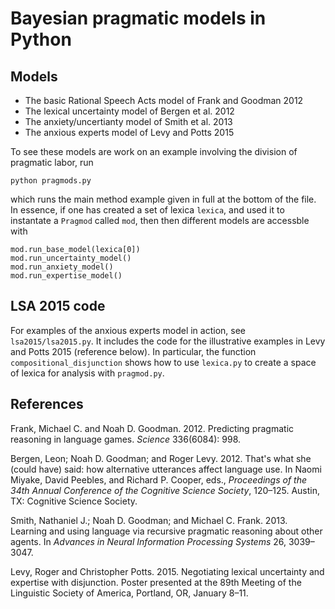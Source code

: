 Bayesian pragmatic models in Python
==========

## Models

* The basic Rational Speech Acts model of Frank and Goodman 2012
* The lexical uncertainty model of Bergen et al. 2012
* The anxiety/uncertianty model of Smith et al. 2013
* The anxious experts model of Levy and Potts 2015

To see these models are work on an example involving the division of pragmatic labor, run

```
python pragmods.py
```

which runs the main method example given in full at the bottom of the file. In essence, if one has created a set of lexica `lexica`, and used it to instantate a `Pragmod` called `mod`, then then different models are accessble with

```
mod.run_base_model(lexica[0])
mod.run_uncertainty_model()
mod.run_anxiety_model()
mod.run_expertise_model()
```

## LSA 2015 code

For examples of the anxious experts model in action, see `lsa2015/lsa2015.py`. It includes the code for the illustrative examples in Levy and Potts 2015 (reference below). In particular, the function `compositional_disjunction` shows how to use `lexica.py` to create a space of lexica for analysis with `pragmod.py`. 


## References

Frank, Michael C. and Noah D. Goodman. 2012. Predicting pragmatic reasoning in language games. *Science* 336(6084): 998.

Bergen, Leon; Noah D. Goodman; and Roger Levy. 2012. That's what she (could have) said: how alternative utterances affect language use. In Naomi Miyake, David Peebles, and Richard P. Cooper, eds., *Proceedings of the 34th Annual Conference of the Cognitive Science Society*, 120&ndash;125. Austin, TX: Cognitive Science Society.

Smith, Nathaniel J.; Noah D. Goodman; and Michael C. Frank. 2013.  Learning and using language via recursive pragmatic reasoning about other agents. In *Advances in Neural Information Processing Systems* 26, 3039&ndash;3047.

Levy, Roger and Christopher Potts. 2015. Negotiating lexical uncertainty and expertise with disjunction. Poster presented at the 89th Meeting of the Linguistic Society of America, Portland, OR, January 8&ndash;11.
